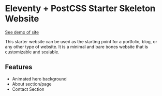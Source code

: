 # Eleventy + PostCSS Starter Skeleton Website

[See demo of site](https://fc-11ty-starter.netlify.app/)

This starter website can be used as the starting point for a portfolio, blog, or any other type of website. It is a minimal and bare bones website that is customizable and scalable.

## Features
* Animated hero background
* About section/page
* Contact Section 

